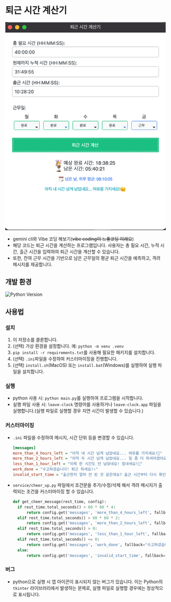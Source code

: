 # 퇴근 시간 계산기

<img src="app.png" alt="Leave Clock App">

- gemini cli와 Vibe 코딩 해보기(~~vibe coding이 느좋코딩 이래요~~)
- 해당 코드는 퇴근 시간을 계산하는 프로그램입니다. 사용자는 총 필요 시간, 누적 시간, 출근 시간을 입력하여 퇴근 시간을 계산할 수 있습니다.
- 또한, 잔여 근무 시간을 기반으로 남은 근무일의 평균 퇴근 시간을 예측하고, 격려 메시지를 제공합니다.

## 개발 환경

<img src="https://img.shields.io/badge/Python-3.13-blue.svg" alt="Python Version">

## 사용법

### 설치

1. 이 저장소를 클론합니다.
2. (선택) 가상 환경을 설정합니다. 예: `python -m venv .venv`
3. `pip install -r requirements.txt`를 사용해 필요한 패키지를 설치합니다.
4. (선택) `.ini`파일을 수정하여 커스터마이징을 진행합니다.
5. (선택) `install.sh`(MacOS) 또는 `install.bat`(Windows)를 실행하여 실행 파일을 설치합니다.

### 실행

- python 사용 시: `python main.py`를 실행하여 프로그램을 시작합니다.
- 실행 파일 사용 시: `leave-clock` 명령어를 사용하거나 `leave-clock.app` 파일을 실행합니다.(실행 파일로 실행할 경우 지연 시간이 발생할 수 있습니다.)

### 커스터마이징

- `.ini` 파일을 수정하여 메시지, 시간 단위 등을 변경할 수 있습니다.
  ```ini
  [messages]
  more_than_4_hours_left = "아직 네 시간 넘게 남았네요... 여유를 가지세요!🫠"
  more_than_2_hours_left = "아직 두 시간 넘게 남았네요... 일 좀 더 하셔야겠어요!🥹"
  less_than_1_hour_left = "이제 한 시간도 안 남았네요! 힘내세요!🏃"
  work_done = "수고하셨습니다! 퇴근 하세요!✌️"
  invalid_start_time = "출근한지 얼마 안 된 것 같은데요? 출근 시간부터 다시 확인해 주세요!😅"
  ```
- `service/cheer_up.py` 파일에서 조건문을 추가/수정/삭제 해서 격려 메시지가 출력되는 조건을 커스터마이징 할 수 있습니다.
  ```python
  def get_cheer_message(rest_time, config):
    if rest_time.total_seconds() > 60 * 60 * 4:
        return config.get('messages', 'more_than_4_hours_left', fallback="아직 네 시간 넘게 남았네요... 여유를 가지세요!🫠")
    elif rest_time.total_seconds() > 60 * 60 * 2:
        return config.get('messages', 'more_than_2_hours_left', fallback="아직 두 시간 넘게 남았네요... 일 좀 더 하셔야겠어요!🥹")
    elif rest_time.total_seconds() > 0:
        return config.get('messages', 'less_than_1_hour_left', fallback="이제 한 시간도 안 남았네요! 힘내세요!🏃")
    elif rest_time.total_seconds() <= 0:
        return config.get('messages', 'work_done', fallback="수고하셨습니다! 퇴근 하세요!✌️")
    else:
        return config.get('messages', 'invalid_start_time', fallback="출근한지 얼마 안 된 것 같은데요? 출근 시간부터 다시 확인해 주세요!😅")
  ```

### 버그

- python으로 실행 시 앱 아이콘이 표시되지 않는 버그가 있습니다. 이는 Python의 `tkinter` 라이브러리에서 발생하는 문제로, 실행 파일로 실행할 경우에는 정상적으로 표시됩니다.
